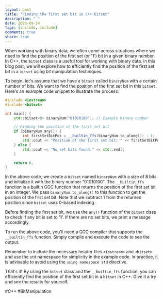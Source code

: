 ```yaml
---
layout: post
title: "Finding the first set bit in C++ Bitset"
description: " "
date: 2023-09-24
tags: [include, include]
comments: true
share: true
---
```


When working with binary data, we often come across situations where we need to find the position of the first set (or '1') bit in a given binary number. In C++, the `bitset` class is a useful tool for working with binary data. In this blog post, we will explore how to efficiently find the position of the first set bit in a `bitset` using bit manipulation techniques.

To begin, let's assume that we have a `bitset` called `binaryNum` with a certain number of bits. We want to find the position of the first set bit in this `bitset`. Here's an example code snippet to illustrate the process:

```cpp
#include <iostream>
#include <bitset>

int main() {
    std::bitset<8> binaryNum("01010100"); // Example binary number

    // Finding the position of the first set bit
    if (binaryNum.any()) {
        int firstSetBitPos = __builtin_ffs(binaryNum.to_ulong()) - 1;
        std::cout << "Position of the first set bit: " << firstSetBitPos << std::endl;
    } else {
        std::cout << "No set bits found." << std::endl;
    }

    return 0;
}
```

In the above code, we create a `bitset` named `binaryNum` with a size of 8 bits and initialize it with the binary number "01010100". The `__builtin_ffs` function is a builtin GCC function that returns the position of the first set bit in an integer. We pass `binaryNum.to_ulong()` to this function to get the position of the first set bit. Note that we subtract 1 from the returned position since `bitset` uses 0-based indexing.

Before finding the first set bit, we use the `any()` function of the `bitset` class to check if any bit is set to '1'. If there are no set bits, we print a message accordingly.

To run the above code, you'll need a GCC compiler that supports the `__builtin_ffs` function. Simply compile and execute the code to see the output.

Remember to include the necessary header files `<iostream>` and `<bitset>` and use the `std` namespace for simplicity in the example code. In practice, it is advisable to avoid using the `using namespace std` directive.

That's it! By using the `bitset` class and the `__builtin_ffs` function, you can efficiently find the position of the first set bit in a `bitset` in C++. Give it a try and see the results for yourself.

#C++ #BitManipulation